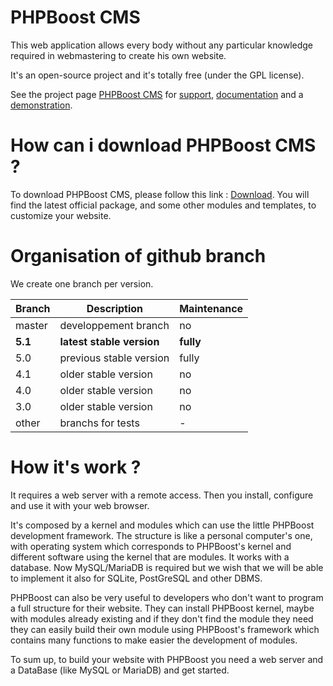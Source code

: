 # PHPBoost CMS
This web application allows every body without any particular knowledge required in webmastering to create his own website.

It's an open-source project and it's totally free (under the GPL license).

See the project page [PHPBoost CMS](https://www.phpboost.com "link to PHPBoost CMS official Website") for [support](https://www.phpboost.com/forum "link to PHPBoost CMS Support"), [documentation](https://www.phpboost.com/wiki "link to PHPBoost CMS Documentation") and a [demonstration](http://demo.phpboost.com "link to PHPBoost CMS demo website").


# How can i download PHPBoost CMS ?
To download PHPBoost CMS, please follow this link : [Download](https://www.phpboost.com/download "link to PHPBoost CMS Download").
You will find the latest official package, and some other modules and templates, to customize your website.


# Organisation of github branch
We create one branch per version. 

| Branch | Description | Maintenance |
| --- | --- | --- |
| master | developpement branch | no |
| **5.1** | **latest stable version** | **fully** |
| 5.0 | previous stable version | fully |
| 4.1 | older stable version | no | 
| 4.0 | older stable version | no |
| 3.0 | older stable version | no |
| other | branchs for tests | - |


# How it's work ?
It requires a web server with a remote access. Then you install, configure and use it with your web browser.

It's composed by a kernel and modules which can use the little PHPBoost development framework. The structure is like a personal computer's one, with operating system which corresponds to PHPBoost's kernel and different software using the kernel that are modules. It works with a database. Now MySQL/MariaDB is required but we wish that we will be able to implement it also for SQLite, PostGreSQL and other DBMS.

PHPBoost can also be very useful to developers who don't want to program a full structure for their website. They can install PHPBoost kernel, maybe with modules already existing and if they don't find the module they need they can easily build their own module using PHPBoost's framework which contains many functions to make easier the development of modules.

To sum up, to build your website with PHPBoost you need a web server and a DataBase (like MySQL or MariaDB) and get started.
